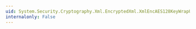 ```yaml
---
uid: System.Security.Cryptography.Xml.EncryptedXml.XmlEncAES128KeyWrapUrl
internalonly: False
---
```

